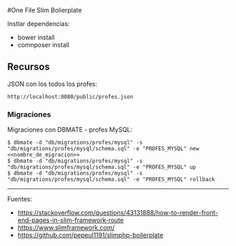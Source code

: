 #One File Slim Bolierplate

Instlar dependencias:

+ bower install
+ comnposer install

## Recursos

JSON con los todos los profes:

    http://localhost:8080/public/profes.json

### Migraciones

Migraciones con DBMATE - profes MySQL:

    $ dbmate -d "db/migrations/profes/mysql" -s "db/migrations/profes/mysql/schema.sql" -e "PROFES_MYSQL" new <<nombre_de_migracion>>
    $ dbmate -d "db/migrations/profes/mysql" -s "db/migrations/profes/mysql/schema.sql" -e "PROFES_MYSQL" up
    $ dbmate -d "db/migrations/profes/mysql" -s "db/migrations/profes/mysql/schema.sql" -e "PROFES_MYSQL" rollback

---

Fuentes:

+ https://stackoverflow.com/questions/43131888/how-to-render-front-end-pages-in-slim-framework-route
+ https://www.slimframework.com/
+ https://github.com/pepeul1191/slimphp-boilerplate
